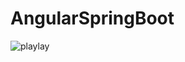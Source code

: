 # AngularSpringBoot
![playlay](https://user-images.githubusercontent.com/65496901/167328896-a54cd2e0-005f-410b-9fc7-dc4c7dd6ed57.PNG)

